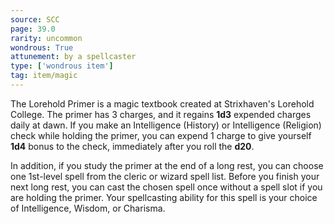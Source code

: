 ```yaml
---
source: SCC
page: 39.0
rarity: uncommon
wondrous: True
attunement: by a spellcaster
type: ['wondrous item']
tag: item/magic
---
```


The Lorehold Primer is a magic textbook created at Strixhaven's Lorehold College. The primer has 3 charges, and it regains **1d3** expended charges daily at dawn. If you make an Intelligence (History) or Intelligence (Religion) check while holding the primer, you can expend 1 charge to give yourself **1d4** bonus to the check, immediately after you roll the **d20**.

In addition, if you study the primer at the end of a long rest, you can choose one 1st-level spell from the cleric or wizard spell list. Before you finish your next long rest, you can cast the chosen spell once without a spell slot if you are holding the primer. Your spellcasting ability for this spell is your choice of Intelligence, Wisdom, or Charisma.


